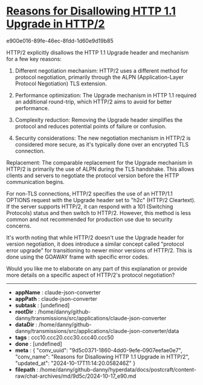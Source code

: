 # [Reasons for Disallowing HTTP 1.1 Upgrade in HTTP/2](https://claude.ai/chat/9d5c0371-1860-4dd0-9efe-0907eefae0e7)

e900e016-89fe-46ec-8fdd-1d60e9d19b85

 HTTP/2 explicitly disallows the HTTP 1.1 Upgrade header and mechanism for a few key reasons:

1. Different negotiation mechanism: HTTP/2 uses a different method for protocol negotiation, primarily through the ALPN (Application-Layer Protocol Negotiation) TLS extension.

2. Performance optimization: The Upgrade mechanism in HTTP 1.1 required an additional round-trip, which HTTP/2 aims to avoid for better performance.

3. Complexity reduction: Removing the Upgrade header simplifies the protocol and reduces potential points of failure or confusion.

4. Security considerations: The new negotiation mechanism in HTTP/2 is considered more secure, as it's typically done over an encrypted TLS connection.

Replacement:
The comparable replacement for the Upgrade mechanism in HTTP/2 is primarily the use of ALPN during the TLS handshake. This allows clients and servers to negotiate the protocol version before the HTTP communication begins.

For non-TLS connections, HTTP/2 specifies the use of an HTTP/1.1 OPTIONS request with the Upgrade header set to "h2c" (HTTP/2 Cleartext). If the server supports HTTP/2, it can respond with a 101 (Switching Protocols) status and then switch to HTTP/2. However, this method is less common and not recommended for production use due to security concerns.

It's worth noting that while HTTP/2 doesn't use the Upgrade header for version negotiation, it does introduce a similar concept called "protocol error upgrade" for transitioning to newer minor versions of HTTP/2. This is done using the GOAWAY frame with specific error codes.

Would you like me to elaborate on any part of this explanation or provide more details on a specific aspect of HTTP/2's protocol negotiation?

---

* **appName** : claude-json-converter
* **appPath** : claude-json-converter
* **subtask** : [undefined]
* **rootDir** : /home/danny/github-danny/transmissions/src/applications/claude-json-converter
* **dataDir** : /home/danny/github-danny/transmissions/src/applications/claude-json-converter/data
* **tags** : ccc10.ccc20.ccc30.ccc40.ccc50
* **done** : [undefined]
* **meta** : {
  "conv_uuid": "9d5c0371-1860-4dd0-9efe-0907eefae0e7",
  "conv_name": "Reasons for Disallowing HTTP 1.1 Upgrade in HTTP/2",
  "updated_at": "2024-10-17T11:14:20.058246Z"
}
* **filepath** : /home/danny/github-danny/hyperdata/docs/postcraft/content-raw/chat-archives/md/9d5c/2024-10-17_e90.md